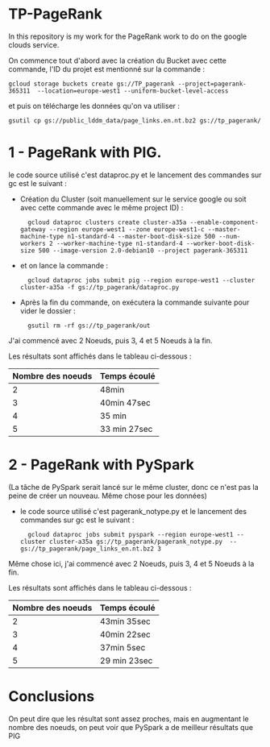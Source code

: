 # TP-PageRank


In this repository is my work for the PageRank work to do on the google clouds service. 

On commence tout d'abord avec la création du Bucket avec cette commande, l'ID du projet est mentionné sur la commande : 

    gcloud storage buckets create gs://TP_pagerank --project=pagerank-365311  --location=europe-west1 --uniform-bucket-level-access

et puis on télécharge les données qu'on va utiliser :

    gsutil cp gs://public_lddm_data/page_links.en.nt.bz2 gs://tp_pagerank/ 

# 1 - PageRank with PIG.

le code source utilisé c'est dataproc.py et le lancement des commandes sur gc est le suivant :

* Création du Cluster (soit manuellement sur le service google ou soit avec cette commande avec le même project ID) : 

        gcloud dataproc clusters create cluster-a35a --enable-component-gateway --region europe-west1 --zone europe-west1-c --master-machine-type n1-standard-4 --master-boot-disk-size 500 --num-workers 2 --worker-machine-type n1-standard-4 --worker-boot-disk-size 500 --image-version 2.0-debian10 --project pagerank-365311


* et on lance la commande : 

        gcloud dataproc jobs submit pig --region europe-west1 --cluster cluster-a35a -f gs://tp_pagerank/dataproc.py

* Après la fin du commande, on exécutera la commande suivante pour vider le dossier : 

        gsutil rm -rf gs://tp_pagerank/out


J'ai commencé avec 2 Noeuds, puis 3, 4 et 5 Noeuds à la fin.

Les résultats sont affichés dans le tableau ci-dessous : 

| Nombre des noeuds  | Temps écoulé
| ------------------ | -----------------|
|         2          | 48min            |
|         3          | 40min 47sec      |
|         4          | 35 min           |
|        5           | 33 min 27sec     |
       
         
# 2 - PageRank with PySpark 

(La tâche de PySpark serait lancé sur le même cluster, donc ce n'est pas la peine de créer un nouveau. Même chose pour les données)

* le code source utilisé c'est pagerank_notype.py et le lancement des commandes sur gc est le suivant :


        gcloud dataproc jobs submit pyspark --region europe-west1 --cluster cluster-a35a gs://tp_pagerank/pagerank_notype.py  -- gs://tp_pagerank/page_links_en.nt.bz2 3



Même chose ici, j'ai commencé avec 2 Noeuds, puis 3, 4 et 5 Noeuds à la fin.

Les résultats sont affichés dans le tableau ci-dessous : 


| Nombre des noeuds  | Temps écoulé
| ------------------ | -----------------|
|         2          | 43min 35sec      |
|         3          | 40min 22sec      |
|         4          | 37min 5sec       |
|        5           | 29 min 23sec     |
       
# Conclusions 

On peut dire que les résultat sont assez proches, mais en augmentant le nombre des noeuds, on peut voir que PySpark a de meilleur résultats que PIG
